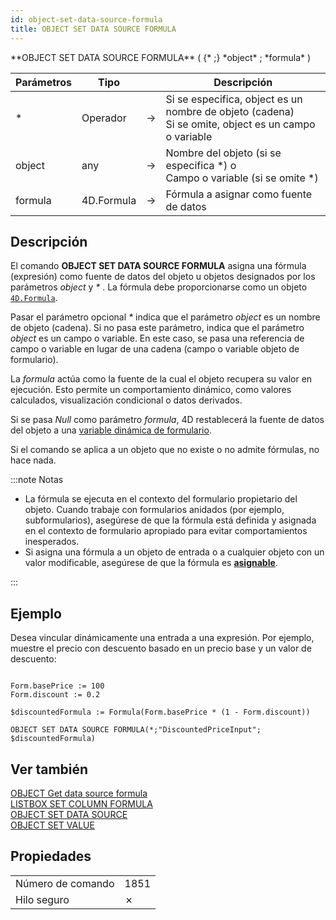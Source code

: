 ```yaml
---
id: object-set-data-source-formula
title: OBJECT SET DATA SOURCE FORMULA
---
```


<!--REF #_command_.OBJECT SET DATA SOURCE FORMULA.Syntax-->**OBJECT SET DATA SOURCE FORMULA** ( {* ;} *object* ; *formula* )<!-- END REF-->

<!--REF #_command_.OBJECT SET DATA SOURCE FORMULA.Params-->

| Parámetros | Tipo                       |                             | Descripción                                                                                                                |
| ---------- | -------------------------- | --------------------------- | -------------------------------------------------------------------------------------------------------------------------- |
| \*         | Operador                   | &#8594; | Si se especifica, object es un nombre de objeto (cadena)<br/>Si se omite, object es un campo o variable |
| object     | any                        | &#8594; | Nombre del objeto (si se especifica \*) o<br/>Campo o variable (si se omite \*)      |
| formula    | 4D.Formula | &#8594; | Fórmula a asignar como fuente de datos                                                                                     |

<!-- END REF-->

## Descripción

El comando **OBJECT SET DATA SOURCE FORMULA** <!--REF #_command_.OBJECT SET DATA SOURCE FORMULA.Summary--> asigna una fórmula (expresión) como fuente de datos del objeto u objetos designados por los parámetros *object* y *\** <!-- END REF-->. La fórmula debe proporcionarse como un objeto [`4D.Formula`](../API/FunctionClass.md#formula-objects).

Pasar el parámetro opcional *\** indica que el parámetro *object* es un nombre de objeto (cadena). Si no pasa este parámetro, indica que el parámetro *object* es un campo o variable. En este caso, se pasa una referencia de campo o variable en lugar de una cadena (campo o variable objeto de formulario).

La *formula* actúa como la fuente de la cual el objeto recupera su valor en ejecución. Esto permite un comportamiento dinámico, como valores calculados, visualización condicional o datos derivados.

Si se pasa *Null* como parámetro *formula*, 4D restablecerá la fuente de datos del objeto a una [variable dinámica de formulario](../FormObjects/properties_Object.md#dynamic-variables).

Si el comando se aplica a un objeto que no existe o no admite fórmulas, no hace nada.

:::note Notas

- La fórmula se ejecuta en el contexto del formulario propietario del objeto. Cuando trabaje con formularios anidados (por ejemplo, subformularios), asegúrese de que la fórmula está definida y asignada en el contexto de formulario apropiado para evitar comportamientos inesperados.
- Si asigna una fórmula a un objeto de entrada o a cualquier objeto con un valor modificable, asegúrese de que la fórmula es [**asignable**](../Concepts/quick-tour.md#assignable-vs-non-assignable-expressions).

:::

## Ejemplo

Desea vincular dinámicamente una entrada a una expresión. Por ejemplo, muestre el precio con descuento basado en un precio base y un valor de descuento:

```4d

Form.basePrice := 100
Form.discount := 0.2

$discountedFormula := Formula(Form.basePrice * (1 - Form.discount))

OBJECT SET DATA SOURCE FORMULA(*;"DiscountedPriceInput"; $discountedFormula)

```

## Ver también

[OBJECT Get data source formula](object-get-data-source-formula.md)<br/>
[LISTBOX SET COLUMN FORMULA](../commands-legacy/listbox-set-column-formula.md)<br/>
[OBJECT SET DATA SOURCE](../commands-legacy/object-set-data-source.md)<br/>
[OBJECT SET VALUE](../commands-legacy/object-set-value.md)

## Propiedades

|                   |                             |
| ----------------- | --------------------------- |
| Número de comando | 1851                        |
| Hilo seguro       | &cross; |


